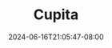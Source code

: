 --- 
title: "Cupita"
description: "nonton bokep Cupita dood    "
date: 2024-06-16T21:05:47-08:00
file_code: "l21d8d3mbgsi"
draft: false
cover: "w64bvxi54pupdo8n.jpg"
tags: ["Cupita", "bokep-indo", "bokep-viral", "bokep-ig"]
length: 335
fld_id: "1483161"
foldername: "Artis ternama id telegram"
categories: ["Artis ternama id telegram"]
views: 0
---